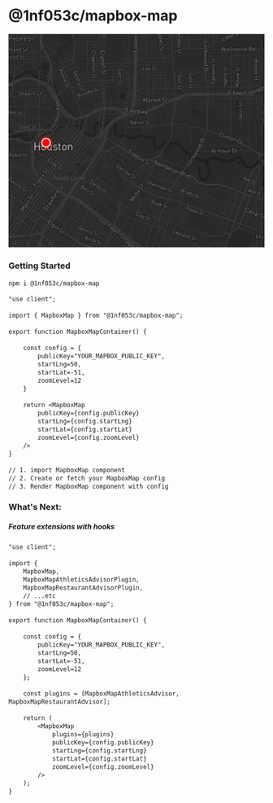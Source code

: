 # @1nf053c/mapbox-map

<img alt="screenshot of @1nf053c/mapbox-map reactjs component" src="https://github.com/1NF053C/mapbox-map/blob/260260e388031f06e0c9d4b27008175eab3dc9c6/%401nf053c__mapbox-map.png" />

### Getting Started

```sh
npm i @1nf053c/mapbox-map
```

```tsx
"use client";

import { MapboxMap } from "@1nf053c/mapbox-map";

export function MapboxMapContainer() {

    const config = {
        publicKey="YOUR_MAPBOX_PUBLIC_KEY",
        startLng=50,
        startLat=-51,
        zoomLevel=12
    }

    return <MapboxMap
        publicKey={config.publicKey}
        startLng={config.startLng}
        startLat={config.startLat}
        zoomLevel={config.zoomLevel} 
    />
}

// 1. import MapboxMap component
// 2. Create or fetch your MapboxMap config
// 3. Render MapboxMap component with config
```

### What's Next:

##### Feature extensions with hooks

```tsx
"use client";

import {
    MapboxMap,
    MapboxMapAthleticsAdvisorPlugin,
    MapboxMapRestaurantAdvisorPlugin,
    // ...etc
} from "@1nf053c/mapbox-map";

export function MapboxMapContainer() {

    const config = {
        publicKey="YOUR_MAPBOX_PUBLIC_KEY",
        startLng=50,
        startLat=-51,
        zoomLevel=12
    };

    const plugins = [MapboxMapAthleticsAdvisor, MapboxMapRestaurantAdvisor];
    
    return (
        <MapboxMap
            plugins={plugins}
            publicKey={config.publicKey}
            startLng={config.startLng}
            startLat={config.startLat}
            zoomLevel={config.zoomLevel} 
        />
    );
}
```
